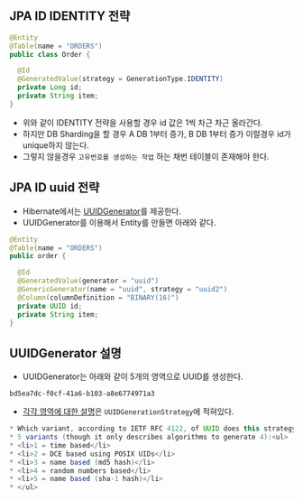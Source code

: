 ## JPA ID IDENTITY 전략

```java
@Entity
@Table(name = "ORDERS")
public class Order {

  @Id
  @GeneratedValue(strategy = GenerationType.IDENTITY)
  private Long id;
  private String item;
}
```

- 위와 같이 IDENTITY 전략을 사용할 경우 id 값은 1씩 차근 차근 올라간다.
- 하지만 DB Sharding을 할 경우 A DB 1부터 증가, B DB 1부터 증가 이럴경우 id가 unique하지 않는다.
- 그렇지 않을경우 `고유번호를 생성하는 작업` 하는 채번 테이블이 존재해야 한다.

## JPA ID uuid 전략
- Hibernate에서는 [UUIDGenerator](https://github.com/hibernate/hibernate-orm/blob/9b00aaf9a55f9879a512b34c13dd25425264494b/hibernate-core/src/main/java/org/hibernate/id/factory/internal/DefaultIdentifierGeneratorFactory.java#L64)를 제공한다.
- UUIDGenerator를 이용해서 Entity를 만들면 아래와 같다.

```java
@Entity
@Table(name = "ORDERS")
public order {

  @Id
  @GeneratedValue(generator = "uuid")
  @GenericGenerator(name = "uuid", strategy = "uuid2")
  @Column(columnDefinition = "BINARY(16)")
  private UUID id;
  private String item;
}
```

## UUIDGenerator 설명
- UUIDGenerator는 아래와 같이 5개의 영역으로 UUID를 생성한다.

```
bd5ea7dc-f0cf-41a6-b103-a8e6774971a3
```

- [각각 영역에 대한 설명](https://github.com/hibernate/hibernate-orm/blob/9b00aaf9a55f9879a512b34c13dd25425264494b/hibernate-core/src/main/java/org/hibernate/id/UUIDGenerationStrategy.java#L21-L28)은 `UUIDGenerationStrategy`에 적혀있다.

```java
* Which variant, according to IETF RFC 4122, of UUID does this strategy generate?  RFC 4122 defines
* 5 variants (though it only describes algorithms to generate 4):<ul>
* <li>1 = time based</li>
* <li>2 = DCE based using POSIX UIDs</li>
* <li>3 = name based (md5 hash)</li>
* <li>4 = random numbers based</li>
* <li>5 = name based (sha-1 hash)</li>
* </ul>
```
